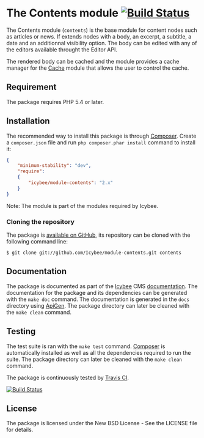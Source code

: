# The Contents module [![Build Status](https://travis-ci.org/Icybee/module-contents.png?branch=2.0)](https://travis-ci.org/Icybee/module-contents)

The Contents module (`contents`) is the base module for content nodes such as articles or
news. If extends nodes with a body, an excerpt, a subtitle, a date and an additionnal visibility
option. The body can be edited with any of the editors available throught the Editor API.

The rendered body can be cached and the module provides a cache manager for the [Cache](https://github.com/Icybee/module-cache)
module that allows the user to control the cache.





## Requirement

The package requires PHP 5.4 or later.





## Installation

The recommended way to install this package is through [Composer](http://getcomposer.org/).
Create a `composer.json` file and run `php composer.phar install` command to install it:

```json
{
	"minimum-stability": "dev",
	"require":
	{
		"icybee/module-contents": "2.x"
	}
}
```

Note: The module is part of the modules required by Icybee.





### Cloning the repository

The package is [available on GitHub](https://github.com/Icybee/module-contents), its repository can be
cloned with the following command line:

	$ git clone git://github.com/Icybee/module-contents.git contents





## Documentation

The package is documented as part of the [Icybee](http://icybee.org/) CMS
[documentation](http://icybee.org/docs/). The documentation for the package and its
dependencies can be generated with the `make doc` command. The documentation is generated in
the `docs` directory using [ApiGen](http://apigen.org/). The package directory can later be
cleaned with the `make clean` command.





## Testing

The test suite is ran with the `make test` command. [Composer](http://getcomposer.org/) is
automatically installed as well as all the dependencies required to run the suite. The package
directory can later be cleaned with the `make clean` command.

The package is continuously tested by [Travis CI](http://about.travis-ci.org/).

[![Build Status](https://travis-ci.org/Icybee/module-contents.png?branch=2.0)](https://travis-ci.org/Icybee/module-contents)





## License

The package is licensed under the New BSD License - See the LICENSE file for details.